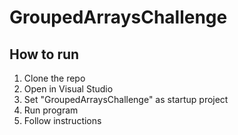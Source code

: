 # GroupedArraysChallenge

## How to run
1. Clone the repo
2. Open in Visual Studio
3. Set "GroupedArraysChallenge" as startup project
4. Run program
5. Follow instructions
